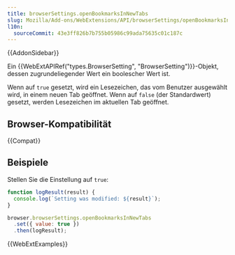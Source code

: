 ```yaml
---
title: browserSettings.openBookmarksInNewTabs
slug: Mozilla/Add-ons/WebExtensions/API/browserSettings/openBookmarksInNewTabs
l10n:
  sourceCommit: 43e3ff826b7b755b05986c99ada75635c01c187c
---
```


{{AddonSidebar}}

Ein {{WebExtAPIRef("types.BrowserSetting", "BrowserSetting")}}-Objekt, dessen zugrundeliegender Wert ein boolescher Wert ist.

Wenn auf `true` gesetzt, wird ein Lesezeichen, das vom Benutzer ausgewählt wird, in einem neuen Tab geöffnet. Wenn auf `false` (der Standardwert) gesetzt, werden Lesezeichen im aktuellen Tab geöffnet.

## Browser-Kompatibilität

{{Compat}}

## Beispiele

Stellen Sie die Einstellung auf `true`:

```js
function logResult(result) {
  console.log(`Setting was modified: ${result}`);
}

browser.browserSettings.openBookmarksInNewTabs
  .set({ value: true })
  .then(logResult);
```

{{WebExtExamples}}
